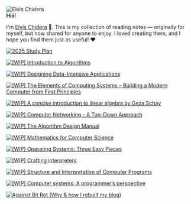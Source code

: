 <div class="circular-image-container">
    <img src="/docs/assets/avatar.jpg" alt="Elvis Chidera" class="circular-image" />
</div>

<div class="text-center"><strong>Hiii!</strong></div>

I'm [Elvis Chidera](https://elvischidera.com) 👋. This is my collection of reading notes — originally for myself, but now shared for anyone to enjoy. I loved creating them, and I hope you find them just as useful! ❤️

<div class="book-gallery">
  <a href="/src/2025-1-study-plan.md"><img src="assets/banners/2025-1-study-plan.jpg" alt="2025 Study Plan" /></a>

<a href="/src/2025-1a-intro-algorithm.md"><img src="assets/banners/2025-1a-intro-algorithm.jpg" alt="[WIP] Introduction to Algorithms" /></a>

<a href="/src/2025-1c-designing-data-intensive-applications.md"><img src="assets/banners/2025-1c-designing-data-intensive-applications.jpg" alt="[WIP] Designing Data-Intensive Applications" /></a>

<a href="/src/2025-1a-nand-to-tetris.md"><img src="assets/banners/2025-1a-nand-to-tetris.jpg" alt="[WIP] The Elements of Computing Systems – Building a Modern Computer from First Principles" /></a>

<a href="/src/2025-1b-intro-linear-algebra.md"><img src="assets/banners/2025-1b-intro-linear-algebra.jpg" alt="[WIP] A concise introduction to linear algebra by Geza Schay" /></a>

<a href="/src/2025-3-computer-networking-top-down.md"><img src="assets/banners/2025-3-computer-networking-top-down.jpg" alt="[WIP] Computer Networking - A Top-Down Approach" /></a>

<a href="/src/2025-2-algorithm-design-manual.md"><img src="assets/banners/2025-2-algorithm-design-manual.jpg" alt="[WIP] The Algorithm Design Manual" /></a>

<a href="/src/2025-4-mathematics-for-computer-science.md"><img src="assets/banners/2025-4-mathematics-for-computer-science.jpg" alt="[WIP] Mathematics for Computer Science" /></a>

<a href="/src/2025-5-os-three-easy-pieces.md"><img src="assets/banners/2025-5-os-three-easy-pieces.jpg" alt="[WIP] Operating Systems: Three Easy Pieces" /></a>

<a href="/src/2025-7-crafting-interpreters.md"><img src="assets/banners/2025-7-crafting-interpreters.jpg" alt="[WIP] Crafting interpreters" /></a>

<a href="/src/2025-6-sicp.md"><img src="assets/banners/2025-6-sicp.jpg" alt="[WIP] Structure and Interpretation of Computer Programs" /></a>

<a href="/src/2025-8-computer-systems-programmers-perspective.md"><img src="assets/banners/2025-8-computer-systems-programmers-perspective.jpg" alt="[WIP] Computer systems: A programmer’s perspective" /></a>

<a href="/src/2025-how.md"><img src="assets/banners/2025-how.jpg" alt="Against Bit Rot (Why & how I rebuilt my blog)" /></a>
</div>

<!-- index_content -->

